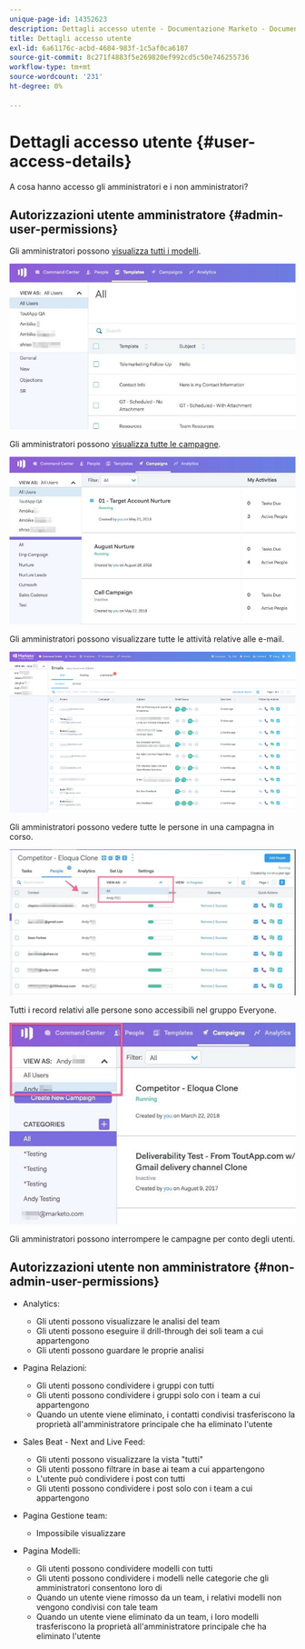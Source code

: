 ```yaml
---
unique-page-id: 14352623
description: Dettagli accesso utente - Documentazione Marketo - Documentazione del prodotto
title: Dettagli accesso utente
exl-id: 6a61176c-acbd-4684-983f-1c5af0ca6187
source-git-commit: 8c271f4883f5e269820ef992cd5c50e746255736
workflow-type: tm+mt
source-wordcount: '231'
ht-degree: 0%

---
```


# Dettagli accesso utente {#user-access-details}

A cosa hanno accesso gli amministratori e i non amministratori?

## Autorizzazioni utente amministratore {#admin-user-permissions}

Gli amministratori possono [visualizza tutti i modelli](/help/marketo/product-docs/marketo-sales-connect/templates/view-template-list-as-another-user.md).

![](assets/templates.jpg)

Gli amministratori possono [visualizza tutte le campagne](/help/marketo/product-docs/marketo-sales-connect/campaigns/view-campaigns-list-as-another-user.md).

![](assets/campaigns.jpg)

Gli amministratori possono visualizzare tutte le attività relative alle e-mail.

![](assets/user-access-details-3.png)

Gli amministratori possono vedere tutte le persone in una campagna in corso.

![](assets/running.jpg)

Tutti i record relativi alle persone sono accessibili nel gruppo Everyone.

![](assets/viewed.jpg)

Gli amministratori possono interrompere le campagne per conto degli utenti.

## Autorizzazioni utente non amministratore {#non-admin-user-permissions}

* Analytics:

   * Gli utenti possono visualizzare le analisi del team
   * Gli utenti possono eseguire il drill-through dei soli team a cui appartengono
   * Gli utenti possono guardare le proprie analisi

* Pagina Relazioni:

   * Gli utenti possono condividere i gruppi con tutti
   * Gli utenti possono condividere i gruppi solo con i team a cui appartengono
   * Quando un utente viene eliminato, i contatti condivisi trasferiscono la proprietà all&#39;amministratore principale che ha eliminato l&#39;utente

* Sales Beat - Next and Live Feed:

   * Gli utenti possono visualizzare la vista &quot;tutti&quot;
   * Gli utenti possono filtrare in base ai team a cui appartengono
   * L&#39;utente può condividere i post con tutti
   * Gli utenti possono condividere i post solo con i team a cui appartengono

* Pagina Gestione team:

   * Impossibile visualizzare

* Pagina Modelli:

   * Gli utenti possono condividere modelli con tutti
   * Gli utenti possono condividere i modelli nelle categorie che gli amministratori consentono loro di
   * Quando un utente viene rimosso da un team, i relativi modelli non vengono condivisi con tale team
   * Quando un utente viene eliminato da un team, i loro modelli trasferiscono la proprietà all&#39;amministratore principale che ha eliminato l&#39;utente
